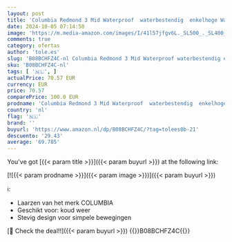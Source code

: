 ```yaml
---
layout: post
title: 'Columbia Redmond 3 Mid Waterproof  waterbestendig  enkelhoge Wandelschoenen voor Dames  Grijs  Steam/Red Coral   40 EU'
date: 2024-10-05 07:14:50
image: 'https://m.media-amazon.com/images/I/41l57jfgv6L._SL500_._SL400_.jpg'
comments: true
category: ofertas
author: 'tole.es'
slug: 'B08BCHFZ4C-nl Columbia Redmond 3 Mid Waterproof waterbestendig enkelhoge...'
sku: 'B08BCHFZ4C-nl'
tags: [ '🇳🇱', ]
actualPrice: 70.57 EUR
currency: EUR
price: 70.57
comparePrice: 100.0 EUR
prodname: 'Columbia Redmond 3 Mid Waterproof  waterbestendig  enkelhoge Wandelschoenen voor Dames  Grijs  Steam/Red Coral   40 EU'
country: 'nl'
flag: '🇳🇱'
brand: ''
buyurl: 'https://www.amazon.nl/dp/B08BCHFZ4C/?tag=tolees0b-21'
descuento: '29.43'
average: '69.785'
---
```


You've got [{{< param title >}}]({{< param buyurl >}}) at the following link:

[![{{< param prodname >}}]({{< param image >}})]({{< param buyurl >}})

ℹ️:

- Laarzen van het merk COLUMBIA
- Geschikt voor: koud weer
- Stevig design voor simpele bewegingen

[🛒 Check the deal!!]({{< param buyurl >}})
{{<world>}}B08BCHFZ4C{{</world>}}
